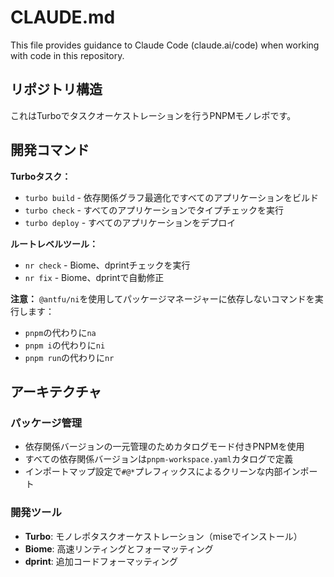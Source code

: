 # CLAUDE.md

This file provides guidance to Claude Code (claude.ai/code) when working with code in this repository.

## リポジトリ構造

これはTurboでタスクオーケストレーションを行うPNPMモノレポです。

## 開発コマンド

**Turboタスク：**

- `turbo build` - 依存関係グラフ最適化ですべてのアプリケーションをビルド
- `turbo check` - すべてのアプリケーションでタイプチェックを実行
- `turbo deploy` - すべてのアプリケーションをデプロイ

**ルートレベルツール：**

- `nr check` - Biome、dprintチェックを実行
- `nr fix` - Biome、dprintで自動修正

**注意：** `@antfu/ni`を使用してパッケージマネージャーに依存しないコマンドを実行します：

- `pnpm`の代わりに`na`
- `pnpm i`の代わりに`ni`
- `pnpm run`の代わりに`nr`

## アーキテクチャ

### パッケージ管理

- 依存関係バージョンの一元管理のためカタログモード付きPNPMを使用
- すべての依存関係バージョンは`pnpm-workspace.yaml`カタログで定義
- インポートマップ設定で`#@*`プレフィックスによるクリーンな内部インポート

### 開発ツール

- **Turbo**: モノレポタスクオーケストレーション（miseでインストール）
- **Biome**: 高速リンティングとフォーマッティング
- **dprint**: 追加コードフォーマッティング
